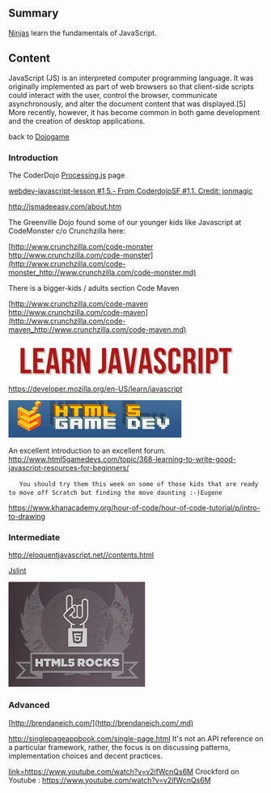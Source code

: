## Summary

 [Ninjas](Ninjas.md) learn the fundamentals of
JavaScript. 

## Content

JavaScript (JS) is an interpreted computer programming language. It was
originally implemented as part of web browsers so that client-side
scripts could interact with the user, control the browser, communicate
asynchronously, and alter the document content that was displayed.\[5\]
More recently, however, it has become common in both game development
and the creation of desktop applications.

back to [Dojogame](Dojogame.md)

### Introduction

The CoderDojo [Processing.js](Processing.js.md) page

[webdev-javascript-lesson \#1,5.- From CoderdojoSF \#1,1. Credit:
jonmagic](https://github.com/CoderDojoSF/webdev-javascript-lesson)

<http://jsmadeeasy.com/about.htm>

The Greenville Dojo found some of our younger kids like Javascript at
CodeMonster c/o Crunchzilla here:

[http://www.crunchzilla.com/code-monster
http://www.crunchzilla.com/code-monster](http://www.crunchzilla.com/code-monster_http://www.crunchzilla.com/code-monster.md)

There is a bigger-kids / adults section Code Maven

[http://www.crunchzilla.com/code-maven
http://www.crunchzilla.com/code-maven](http://www.crunchzilla.com/code-maven_http://www.crunchzilla.com/code-maven.md)

![../files/LearnJS.png](../files/LearnJS.png
"../files/LearnJS.png")<https://developer.mozilla.org/en-US/learn/javascript>

![../files/Html5gamedevs.png](../files/Html5gamedevs.png "../files/Html5gamedevs.png")

An excellent introduction to an excellent forum.
<http://www.html5gamedevs.com/topic/368-learning-to-write-good-javascript-resources-for-beginners/>

`   You should try them this week on some of those kids that are ready to move off Scratch but finding the move daunting :-)Eugene`

<https://www.khanacademy.org/hour-of-code/hour-of-code-tutorial/p/intro-to-drawing>

### Intermediate

<http://eloquentjavascript.net//contents.html>

[Jslint](http://www.jslint.com/)

![../files/html5rocks.png](../files/html5rocks.png "../files/html5rocks.png")

### Advanced

[http://brendaneich.com/](http://brendaneich.com/.md)

<http://singlepageappbook.com/single-page.html> It's not an API
reference on a particular framework, rather, the focus is on discussing
patterns, implementation choices and decent
practices.

[link=<https://www.youtube.com/watch?v=v2ifWcnQs6M>](file:crockfordonyoutube.png.md)
Crockford on Youtube : <https://www.youtube.com/watch?v=v2ifWcnQs6M>
